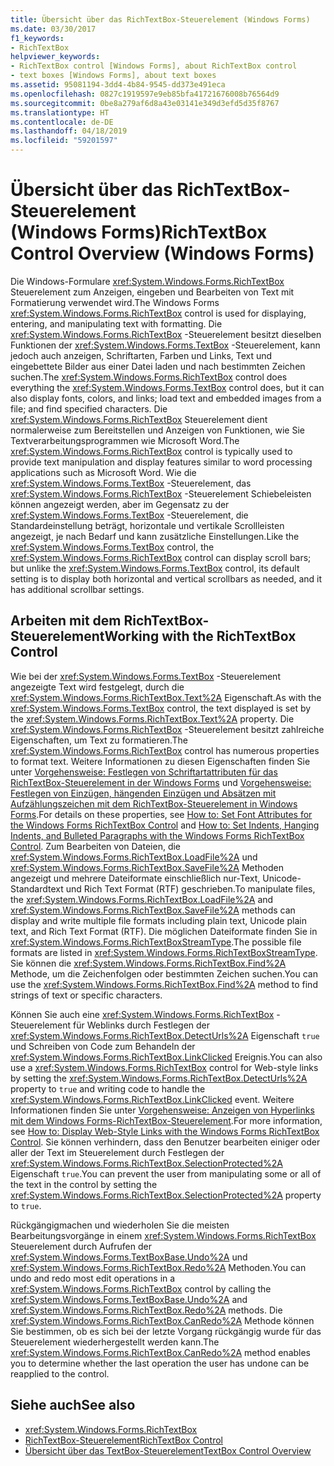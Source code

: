 ```yaml
---
title: Übersicht über das RichTextBox-Steuerelement (Windows Forms)
ms.date: 03/30/2017
f1_keywords:
- RichTextBox
helpviewer_keywords:
- RichTextBox control [Windows Forms], about RichTextBox control
- text boxes [Windows Forms], about text boxes
ms.assetid: 95081194-3dd4-4b84-9545-dd373e491eca
ms.openlocfilehash: 0827c1919597e9eb85bfa41721676008b76564d9
ms.sourcegitcommit: 0be8a279af6d8a43e03141e349d3efd5d35f8767
ms.translationtype: HT
ms.contentlocale: de-DE
ms.lasthandoff: 04/18/2019
ms.locfileid: "59201597"
---
```

# <a name="richtextbox-control-overview-windows-forms"></a><span data-ttu-id="e9b78-102">Übersicht über das RichTextBox-Steuerelement (Windows Forms)</span><span class="sxs-lookup"><span data-stu-id="e9b78-102">RichTextBox Control Overview (Windows Forms)</span></span>
<span data-ttu-id="e9b78-103">Die Windows-Formulare <xref:System.Windows.Forms.RichTextBox> Steuerelement zum Anzeigen, eingeben und Bearbeiten von Text mit Formatierung verwendet wird.</span><span class="sxs-lookup"><span data-stu-id="e9b78-103">The Windows Forms <xref:System.Windows.Forms.RichTextBox> control is used for displaying, entering, and manipulating text with formatting.</span></span> <span data-ttu-id="e9b78-104">Die <xref:System.Windows.Forms.RichTextBox> -Steuerelement besitzt dieselben Funktionen der <xref:System.Windows.Forms.TextBox> -Steuerelement, kann jedoch auch anzeigen, Schriftarten, Farben und Links, Text und eingebettete Bilder aus einer Datei laden und nach bestimmten Zeichen suchen.</span><span class="sxs-lookup"><span data-stu-id="e9b78-104">The <xref:System.Windows.Forms.RichTextBox> control does everything the <xref:System.Windows.Forms.TextBox> control does, but it can also display fonts, colors, and links; load text and embedded images from a file; and find specified characters.</span></span> <span data-ttu-id="e9b78-105">Die <xref:System.Windows.Forms.RichTextBox> Steuerelement dient normalerweise zum Bereitstellen und Anzeigen von Funktionen, wie Sie Textverarbeitungsprogrammen wie Microsoft Word.</span><span class="sxs-lookup"><span data-stu-id="e9b78-105">The <xref:System.Windows.Forms.RichTextBox> control is typically used to provide text manipulation and display features similar to word processing applications such as Microsoft Word.</span></span> <span data-ttu-id="e9b78-106">Wie die <xref:System.Windows.Forms.TextBox> -Steuerelement, das <xref:System.Windows.Forms.RichTextBox> -Steuerelement Schiebeleisten können angezeigt werden, aber im Gegensatz zu der <xref:System.Windows.Forms.TextBox> -Steuerelement, die Standardeinstellung beträgt, horizontale und vertikale Scrollleisten angezeigt, je nach Bedarf und kann zusätzliche Einstellungen.</span><span class="sxs-lookup"><span data-stu-id="e9b78-106">Like the <xref:System.Windows.Forms.TextBox> control, the <xref:System.Windows.Forms.RichTextBox> control can display scroll bars; but unlike the <xref:System.Windows.Forms.TextBox> control, its default setting is to display both horizontal and vertical scrollbars as needed, and it has additional scrollbar settings.</span></span>  
  
## <a name="working-with-the-richtextbox-control"></a><span data-ttu-id="e9b78-107">Arbeiten mit dem RichTextBox-Steuerelement</span><span class="sxs-lookup"><span data-stu-id="e9b78-107">Working with the RichTextBox Control</span></span>  
 <span data-ttu-id="e9b78-108">Wie bei der <xref:System.Windows.Forms.TextBox> -Steuerelement angezeigte Text wird festgelegt, durch die <xref:System.Windows.Forms.RichTextBox.Text%2A> Eigenschaft.</span><span class="sxs-lookup"><span data-stu-id="e9b78-108">As with the <xref:System.Windows.Forms.TextBox> control, the text displayed is set by the <xref:System.Windows.Forms.RichTextBox.Text%2A> property.</span></span> <span data-ttu-id="e9b78-109">Die <xref:System.Windows.Forms.RichTextBox> -Steuerelement besitzt zahlreiche Eigenschaften, um Text zu formatieren.</span><span class="sxs-lookup"><span data-stu-id="e9b78-109">The <xref:System.Windows.Forms.RichTextBox> control has numerous properties to format text.</span></span> <span data-ttu-id="e9b78-110">Weitere Informationen zu diesen Eigenschaften finden Sie unter [Vorgehensweise: Festlegen von Schriftartattributen für das RichTextBox-Steuerelement in der Windows Forms](how-to-set-font-attributes-for-the-windows-forms-richtextbox-control.md) und [Vorgehensweise: Festlegen von Einzügen, hängenden Einzügen und Absätzen mit Aufzählungszeichen mit dem RichTextBox-Steuerelement in Windows Forms](set-indents-hanging-indents-bulleted-paragraphs-with-wf-richtextbox.md).</span><span class="sxs-lookup"><span data-stu-id="e9b78-110">For details on these properties, see [How to: Set Font Attributes for the Windows Forms RichTextBox Control](how-to-set-font-attributes-for-the-windows-forms-richtextbox-control.md) and [How to: Set Indents, Hanging Indents, and Bulleted Paragraphs with the Windows Forms RichTextBox Control](set-indents-hanging-indents-bulleted-paragraphs-with-wf-richtextbox.md).</span></span> <span data-ttu-id="e9b78-111">Zum Bearbeiten von Dateien, die <xref:System.Windows.Forms.RichTextBox.LoadFile%2A> und <xref:System.Windows.Forms.RichTextBox.SaveFile%2A> Methoden angezeigt und mehrere Dateiformate einschließlich nur-Text, Unicode-Standardtext und Rich Text Format (RTF) geschrieben.</span><span class="sxs-lookup"><span data-stu-id="e9b78-111">To manipulate files, the <xref:System.Windows.Forms.RichTextBox.LoadFile%2A> and <xref:System.Windows.Forms.RichTextBox.SaveFile%2A> methods can display and write multiple file formats including plain text, Unicode plain text, and Rich Text Format (RTF).</span></span> <span data-ttu-id="e9b78-112">Die möglichen Dateiformate finden Sie in <xref:System.Windows.Forms.RichTextBoxStreamType>.</span><span class="sxs-lookup"><span data-stu-id="e9b78-112">The possible file formats are listed in <xref:System.Windows.Forms.RichTextBoxStreamType>.</span></span> <span data-ttu-id="e9b78-113">Sie können die <xref:System.Windows.Forms.RichTextBox.Find%2A> Methode, um die Zeichenfolgen oder bestimmten Zeichen suchen.</span><span class="sxs-lookup"><span data-stu-id="e9b78-113">You can use the <xref:System.Windows.Forms.RichTextBox.Find%2A> method to find strings of text or specific characters.</span></span>  
  
 <span data-ttu-id="e9b78-114">Können Sie auch eine <xref:System.Windows.Forms.RichTextBox> -Steuerelement für Weblinks durch Festlegen der <xref:System.Windows.Forms.RichTextBox.DetectUrls%2A> Eigenschaft `true` und Schreiben von Code zum Behandeln der <xref:System.Windows.Forms.RichTextBox.LinkClicked> Ereignis.</span><span class="sxs-lookup"><span data-stu-id="e9b78-114">You can also use a <xref:System.Windows.Forms.RichTextBox> control for Web-style links by setting the <xref:System.Windows.Forms.RichTextBox.DetectUrls%2A> property to `true` and writing code to handle the <xref:System.Windows.Forms.RichTextBox.LinkClicked> event.</span></span> <span data-ttu-id="e9b78-115">Weitere Informationen finden Sie unter [Vorgehensweise: Anzeigen von Hyperlinks mit dem Windows Forms-RichTextBox-Steuerelement](how-to-display-web-style-links-with-the-windows-forms-richtextbox-control.md).</span><span class="sxs-lookup"><span data-stu-id="e9b78-115">For more information, see [How to: Display Web-Style Links with the Windows Forms RichTextBox Control](how-to-display-web-style-links-with-the-windows-forms-richtextbox-control.md).</span></span> <span data-ttu-id="e9b78-116">Sie können verhindern, dass den Benutzer bearbeiten einiger oder aller der Text im Steuerelement durch Festlegen der <xref:System.Windows.Forms.RichTextBox.SelectionProtected%2A> Eigenschaft `true`.</span><span class="sxs-lookup"><span data-stu-id="e9b78-116">You can prevent the user from manipulating some or all of the text in the control by setting the <xref:System.Windows.Forms.RichTextBox.SelectionProtected%2A> property to `true`.</span></span>  
  
 <span data-ttu-id="e9b78-117">Rückgängigmachen und wiederholen Sie die meisten Bearbeitungsvorgänge in einem <xref:System.Windows.Forms.RichTextBox> Steuerelement durch Aufrufen der <xref:System.Windows.Forms.TextBoxBase.Undo%2A> und <xref:System.Windows.Forms.RichTextBox.Redo%2A> Methoden.</span><span class="sxs-lookup"><span data-stu-id="e9b78-117">You can undo and redo most edit operations in a <xref:System.Windows.Forms.RichTextBox> control by calling the <xref:System.Windows.Forms.TextBoxBase.Undo%2A> and <xref:System.Windows.Forms.RichTextBox.Redo%2A> methods.</span></span> <span data-ttu-id="e9b78-118">Die <xref:System.Windows.Forms.RichTextBox.CanRedo%2A> Methode können Sie bestimmen, ob es sich bei der letzte Vorgang rückgängig wurde für das Steuerelement wiederhergestellt werden kann.</span><span class="sxs-lookup"><span data-stu-id="e9b78-118">The <xref:System.Windows.Forms.RichTextBox.CanRedo%2A> method enables you to determine whether the last operation the user has undone can be reapplied to the control.</span></span>  
  
## <a name="see-also"></a><span data-ttu-id="e9b78-119">Siehe auch</span><span class="sxs-lookup"><span data-stu-id="e9b78-119">See also</span></span>

- <xref:System.Windows.Forms.RichTextBox>
- [<span data-ttu-id="e9b78-120">RichTextBox-Steuerelement</span><span class="sxs-lookup"><span data-stu-id="e9b78-120">RichTextBox Control</span></span>](richtextbox-control-windows-forms.md)
- [<span data-ttu-id="e9b78-121">Übersicht über das TextBox-Steuerelement</span><span class="sxs-lookup"><span data-stu-id="e9b78-121">TextBox Control Overview</span></span>](textbox-control-overview-windows-forms.md)
